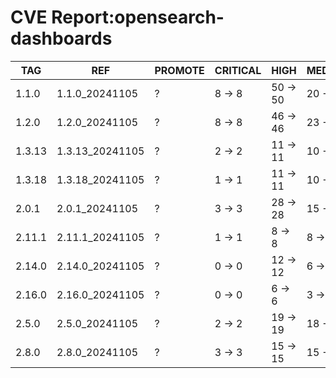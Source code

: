 # CVE Report:opensearch-dashboards
|  TAG   |       REF       | PROMOTE | CRITICAL |   HIGH   |  MEDIUM  |  LOW   | UNKNOWN |
|--------|-----------------|---------|----------|----------|----------|--------|---------|
| 1.1.0  | 1.1.0_20241105  | ?       | 8 -> 8   | 50 -> 50 | 20 -> 18 | 6 -> 6 | 0 -> 0  |
| 1.2.0  | 1.2.0_20241105  | ?       | 8 -> 8   | 46 -> 46 | 23 -> 21 | 6 -> 6 | 0 -> 0  |
| 1.3.13 | 1.3.13_20241105 | ?       | 2 -> 2   | 11 -> 11 | 10 -> 8  | 4 -> 4 | 0 -> 0  |
| 1.3.18 | 1.3.18_20241105 | ?       | 1 -> 1   | 11 -> 11 | 10 -> 8  | 3 -> 3 | 0 -> 0  |
| 2.0.1  | 2.0.1_20241105  | ?       | 3 -> 3   | 28 -> 28 | 15 -> 13 | 3 -> 3 | 0 -> 0  |
| 2.11.1 | 2.11.1_20241105 | ?       | 1 -> 1   | 8 -> 8   | 8 -> 6   | 1 -> 1 | 0 -> 0  |
| 2.14.0 | 2.14.0_20241105 | ?       | 0 -> 0   | 12 -> 12 | 6 -> 4   | 1 -> 1 | 0 -> 0  |
| 2.16.0 | 2.16.0_20241105 | ?       | 0 -> 0   | 6 -> 6   | 3 -> 1   | 1 -> 1 | 0 -> 0  |
| 2.5.0  | 2.5.0_20241105  | ?       | 2 -> 2   | 19 -> 19 | 18 -> 16 | 1 -> 1 | 0 -> 0  |
| 2.8.0  | 2.8.0_20241105  | ?       | 3 -> 3   | 15 -> 15 | 15 -> 13 | 3 -> 3 | 0 -> 0  |
